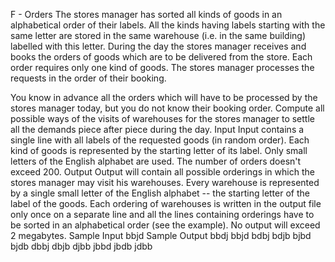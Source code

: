 F - Orders
The stores manager has sorted all kinds of goods in an alphabetical order of their labels. All the kinds having labels starting with the same letter are stored in the same warehouse (i.e. in the same building) labelled with this letter. During the day the stores manager receives and books the orders of goods which are to be delivered from the store. Each order requires only one kind of goods. The stores manager processes the requests in the order of their booking.

You know in advance all the orders which will have to be processed by the stores manager today, but you do not know their booking order. Compute all possible ways of the visits of warehouses for the stores manager to settle all the demands piece after piece during the day.
Input
Input contains a single line with all labels of the requested goods (in random order). Each kind of goods is represented by the starting letter of its label. Only small letters of the English alphabet are used. The number of orders doesn't exceed 200.
Output
Output will contain all possible orderings in which the stores manager may visit his warehouses. Every warehouse is represented by a single small letter of the English alphabet -- the starting letter of the label of the goods. Each ordering of warehouses is written in the output file only once on a separate line and all the lines containing orderings have to be sorted in an alphabetical order (see the example). No output will exceed 2 megabytes.
Sample Input
bbjd
Sample Output
bbdj
bbjd
bdbj
bdjb
bjbd
bjdb
dbbj
dbjb
djbb
jbbd
jbdb
jdbb